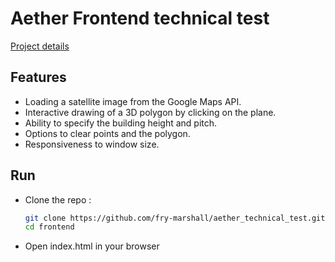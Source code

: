 # Aether Frontend technical test

[Project details](./AetherCADTake-Home_(1).pdf)

## Features

- Loading a satellite image from the Google Maps API.
- Interactive drawing of a 3D polygon by clicking on the plane.
- Ability to specify the building height and pitch.
- Options to clear points and the polygon.
- Responsiveness to window size.


## Run

- Clone the repo :

   ```bash
   git clone https://github.com/fry-marshall/aether_technical_test.git
   cd frontend

- Open index.html in your browser